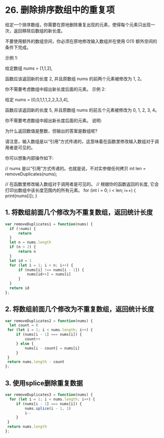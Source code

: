 # 26. 删除排序数组中的重复项

给定一个排序数组，你需要在原地删除重复出现的元素，使得每个元素只出现一次，返回移除后数组的新长度。

不要使用额外的数组空间，你必须在原地修改输入数组并在使用 O(1) 额外空间的条件下完成。

示例 1:

给定数组 nums = [1,1,2], 

函数应该返回新的长度 2, 并且原数组 nums 的前两个元素被修改为 1, 2。 

你不需要考虑数组中超出新长度后面的元素。
示例 2:

给定 nums = [0,0,1,1,1,2,2,3,3,4],

函数应该返回新的长度 5, 并且原数组 nums 的前五个元素被修改为 0, 1, 2, 3, 4。

你不需要考虑数组中超出新长度后面的元素。
说明:

为什么返回数值是整数，但输出的答案是数组呢?

请注意，输入数组是以“引用”方式传递的，这意味着在函数里修改输入数组对于调用者是可见的。

你可以想象内部操作如下:

// nums 是以“引用”方式传递的。也就是说，不对实参做任何拷贝
int len = removeDuplicates(nums);

// 在函数里修改输入数组对于调用者是可见的。
// 根据你的函数返回的长度, 它会打印出数组中该长度范围内的所有元素。
for (int i = 0; i < len; i++) {
    print(nums[i]);
}

## 1. 将数组前面几个修改为不重复数组，返回统计长度

```js
var removeDuplicates1 = function(nums) {
  if (!nums) {
      return
  }
  let n = nums.length
  if (n < 2) {
      return n
  }
  let id = 1
  for (let i = 1; i < n; i++) {
      if (nums[i] !== nums[i - 1]) {
          nums[id++] = nums[i]
      }
  }
  return id
};
```

## 2. 将数组前面几个修改为不重复数组，返回统计长度

```js
var removeDuplicates2 = function(nums) {
  let count = 0
 for (let i = 1; i < nums.length; i++) {
     if (nums[i - 1] === nums[i]) {
         count++
     } else {
         nums[i - count] = nums[i]
     }
 }
 return nums.length - count
};
```

## 3. 使用splice删除重复数据

```js
var removeDuplicates3 = function(nums) {
  for (let i = 1; i < nums.length; i++) {
     if (nums[i - 1] === nums[i]) {
         nums.splice(i - 1, 1)
         i--
     }
 }
 return nums.length
};
```